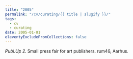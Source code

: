 ```yaml
---
title: "2005"
permalink: "/cv/curating/{{ title | slugify }}/"
tags:
  - cv
  - curating
date: 2005-01-01
eleventyExcludeFromCollections: false
---
```


<em>Publ.Up 2.</em> Small press fair for art publishers. rum46, Aarhus.